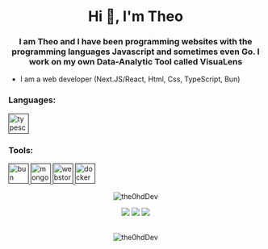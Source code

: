 
<h1 align="center">Hi 👋, I'm Theo</h1>
<h3 align="center">I am Theo and I have been programming websites with the programming languages Javascript and sometimes even Go. I work on my own Data-Analytic Tool called VisuaLens</h3>


- I am a web developer (Next.JS/React, Html, Css, TypeScript, Bun)


<h3 align="left">Languages:</h3>

<p>
  <a href="" target="_blank" rel="noreferrer"> 
    <img src="https://upload.wikimedia.org/wikipedia/commons/thumb/4/4c/Typescript_logo_2020.svg/2048px-Typescript_logo_2020.svg.png" alt="typescript" width="40" height="40"/> 
  </a>
</p>

<h3 align="left">Tools:</h3>
<p>
  <a href="" target="_blank" rel="noreferrer"> 
    <img src="https://encrypted-tbn0.gstatic.com/images?q=tbn:ANd9GcSfLiZmMOa7nJKl15YVdWyMrEY19RETEDe8mA&s" alt="bun" width="40" height="40"/> 
    <img src="https://seeklogo.com/images/M/mongodb-logo-D13D67C930-seeklogo.com.png" alt="mongodb" width="40" height="40"/> 
    <img src="https://w7.pngwing.com/pngs/832/386/png-transparent-intellij-webstorm-macos-bigsur-icon.png" alt="webstorm" width="40" height="40"/> 
    <img src="https://w7.pngwing.com/pngs/219/411/png-transparent-docker-logo-kubernetes-microservices-cloud-computing-dockers-logo-text-logo-cloud-computing-thumbnail.png" alt="docker" width="40" height="40"/> 
  </a>
</p>

<p align="center"> <img src="https://komarev.com/ghpvc/?username=the0hdDev-MC&style=flat-square" alt="the0hdDev" /> </p>

<p align="center">
  <img src = "https://github-readme-stats.vercel.app/api?username=the0hdDev&show_icons=true&count_private=true&theme=algolia&hide_border=true&hide=issues&bg_color=00000000">
  <img src = "https://github-readme-stats.vercel.app/api/top-langs/?username=the0hdDev&layout=compact&hide_border=true&theme=algolia&bg_color=00000000&langs_count=6&count_private=true">

  <img src = "https://github-readme-streak-stats.herokuapp.com?user=the0hdDev&theme=algolia&hide_border=true&background=FFFFFF00&count_private=true">
  <br>
  <br>
</p>

<p align="center"> <img src="https://activity-graph.herokuapp.com/graph?username=the0hdDev&theme=react-dark" alt="the0hdDev" /> </p>

